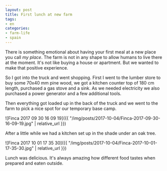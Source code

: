```yaml
---
layout: post
title: First lunch at new farm
tags:
- en
categories:
- farm-life
- spain
---
```

There is something emotional about having your first meal at a new place you call *my place*. The farm is not in any shape to allow humans to live there at the moment. It's not like buying a house or apartment. But we wanted to make that positive experience.

So I got into the truck and went shopping. First I went to the lumber store to buy some 70x40 mm pine wood, we got a kitchen counter top of 180 cm length, purchased a gas stove and a sink. As we needed electricity we also purchased a power generator and a few additional tools.

Then everything got loaded up in the back of the truck and we went to the farm to pick a nice spot for our temporary base camp.

![Finca 2017 09 30 16 09 19]({{ "/img/posts/2017-10-04/Finca-2017-09-30-16-09-19.jpg" | relative_url }})

After a little while we had a kitchen set up in the shade under an oak tree.

![Finca 2017 10 01 17 35 30]({{ "/img/posts/2017-10-04/Finca-2017-10-01-17-35-30.jpg" | relative_url }})

Lunch was delicious. It's always amazing how different food tastes when prepared and eaten outside.
